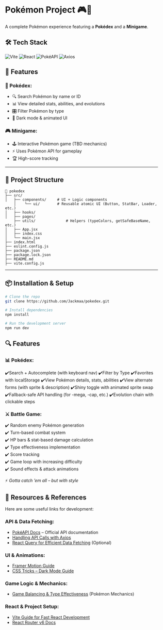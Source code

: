 # Pokémon Project 🎮🦾

A complete Pokémon experience featuring a **Pokédex** and a **Minigame**.

## 🛠️ Tech Stack

![Vite](https://img.shields.io/badge/Vite-4468F2?style=for-the-badge&logo=vite&logoColor=white)
![React](https://img.shields.io/badge/React-61DAFB?style=for-the-badge&logo=react&logoColor=black)
![PokéAPI](https://img.shields.io/badge/PokéAPI-FFCB05?style=for-the-badge&logo=pokemon&logoColor=black)
![Axios](https://img.shields.io/badge/Axios-5A29E4?style=for-the-badge&logo=axios&logoColor=white)

## 🚀 Features

### 📖 Pokédex:

- 🔍 Search Pokémon by name or ID
- 📊 View detailed stats, abilities, and evolutions
- 🎛️ Filter Pokémon by type
- 🎨 Dark mode & animated UI

### 🎮 Minigame:

- 🕹️ Interactive Pokémon game (TBD mechanics)
- ⚡ Uses Pokémon API for gameplay
- 🏆 High-score tracking

---

## 📂 Project Structure

```
📁 pokedex
├── src/
│   ├── components/     # UI + Logic components
    │    └── ui/        # Reusable atomic UI (Button, StatBar, Loader, etc.)
│   ├── hooks/
│   ├── pages/
    ├── utils/              # Helpers (typeColors, getSafeBaseName, etc.)
│   ├── App.jsx
│   ├── index.css
│   └── main.jsx
├── index.html
├── eslint.config.js
├── package.json
├── package.lock.json
├── README.md
├── vite.config.js
```

---

## 📦 Installation & Setup

```sh
# Clone the repo
git clone https://github.com/Jackmaa/pokedex.git

# Install dependencies
npm install

# Run the development server
npm run dev
```

## 🔍 Features

### 📊 Pokédex:

✔️Search + Autocomplete (with keyboard nav)
✔️Filter by Type
✔️Favorites with localStorage
✔️View Pokémon details, stats, abilities
✔️View alternate forms (with sprite & description)
✔️Shiny toggle with animated sprite swap
✔️Fallback-safe API handling (for -mega, -cap, etc.)
✔️Evolution chain with clickable steps

### ⚔️ Battle Game:

✔️ Random enemy Pokémon generation  
✔️ Turn-based combat system  
✔️ HP bars & stat-based damage calculation  
✔️ Type effectiveness implementation  
✔️ Score tracking  
✔️ Game loop with increasing difficulty  
✔️ Sound effects & attack animations

⚡ _Gotta catch ’em all – but with style_

## 📖 Resources & References

Here are some useful links for development:

### **API & Data Fetching:**

- [PokéAPI Docs](https://pokeapi.co/docs/v2) – Official API documentation
- [Handling API Calls with Axios](https://axios-http.com/)
- [React Query for Efficient Data Fetching](https://react-query.tanstack.com/) (Optional)

### **UI & Animations:**

- [Framer Motion Guide](https://www.framer.com/motion/)
- [CSS Tricks – Dark Mode Guide](https://css-tricks.com/a-complete-guide-to-dark-mode-on-the-web/)

### **Game Logic & Mechanics:**

- [Game Balancing & Type Effectiveness](https://pokemondb.net/type) (Pokémon Mechanics)

### **React & Project Setup:**

- [Vite Guide for Fast React Development](https://vitejs.dev/guide/)
- [React Router v6 Docs](https://reactrouter.com/en/main)
